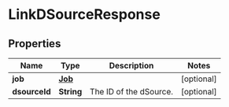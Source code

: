 

# LinkDSourceResponse


## Properties

| Name | Type | Description | Notes |
|------------ | ------------- | ------------- | -------------|
|**job** | [**Job**](Job.md) |  |  [optional] |
|**dsourceId** | **String** | The ID of the dSource. |  [optional] |



